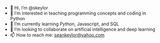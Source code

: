 - 👋 Hi, I’m @skeylor
- 👀 I’m interested in teaching programming concepts and coding in Python
- 🌱 I’m currently learning Python, Javascript, and SQL
- 💞️ I’m looking to collaborate on artificial intelligence and deep learning
- 📫 How to reach me: seankeylor@yahoo.com

<!---
skeylor/skeylor is a ✨ special ✨ repository because its `README.md` (this file) appears on your GitHub profile.
You can click the Preview link to take a look at your changes.
--->

